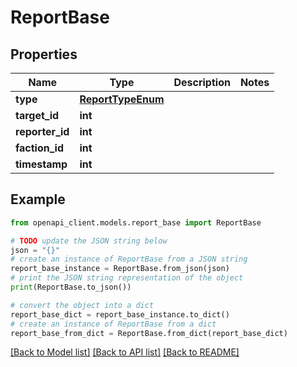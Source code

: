 # ReportBase


## Properties

Name | Type | Description | Notes
------------ | ------------- | ------------- | -------------
**type** | [**ReportTypeEnum**](ReportTypeEnum.md) |  | 
**target_id** | **int** |  | 
**reporter_id** | **int** |  | 
**faction_id** | **int** |  | 
**timestamp** | **int** |  | 

## Example

```python
from openapi_client.models.report_base import ReportBase

# TODO update the JSON string below
json = "{}"
# create an instance of ReportBase from a JSON string
report_base_instance = ReportBase.from_json(json)
# print the JSON string representation of the object
print(ReportBase.to_json())

# convert the object into a dict
report_base_dict = report_base_instance.to_dict()
# create an instance of ReportBase from a dict
report_base_from_dict = ReportBase.from_dict(report_base_dict)
```
[[Back to Model list]](../README.md#documentation-for-models) [[Back to API list]](../README.md#documentation-for-api-endpoints) [[Back to README]](../README.md)


